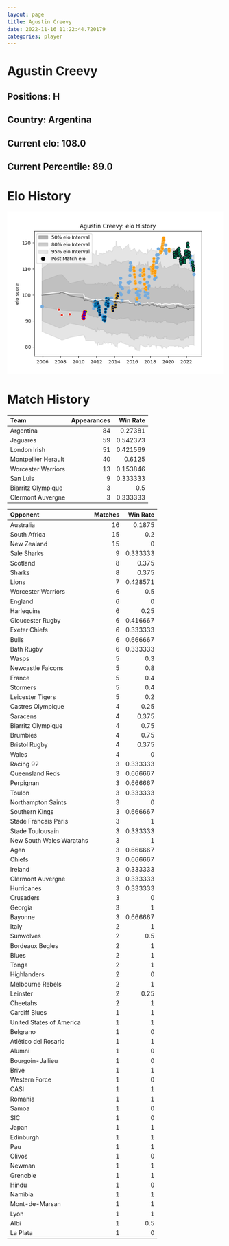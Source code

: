```yaml
---  
layout: page  
title: Agustin Creevy  
date: 2022-11-16 11:22:44.720179  
categories: player  
---
```

# Agustin Creevy

## Positions: H

## Country: Argentina

## Current elo: 108.0

## Current Percentile: 89.0

# Elo History


![elo history](history_AgustinCreevy.png)
# Match History


| Team                |   Appearances |   Win Rate |
|:--------------------|--------------:|-----------:|
| Argentina           |            84 |   0.27381  |
| Jaguares            |            59 |   0.542373 |
| London Irish        |            51 |   0.421569 |
| Montpellier Herault |            40 |   0.6125   |
| Worcester Warriors  |            13 |   0.153846 |
| San Luis            |             9 |   0.333333 |
| Biarritz Olympique  |             3 |   0.5      |
| Clermont Auvergne   |             3 |   0.333333 |

| Opponent                 |   Matches |   Win Rate |
|:-------------------------|----------:|-----------:|
| Australia                |        16 |   0.1875   |
| South Africa             |        15 |   0.2      |
| New Zealand              |        15 |   0        |
| Sale Sharks              |         9 |   0.333333 |
| Scotland                 |         8 |   0.375    |
| Sharks                   |         8 |   0.375    |
| Lions                    |         7 |   0.428571 |
| Worcester Warriors       |         6 |   0.5      |
| England                  |         6 |   0        |
| Harlequins               |         6 |   0.25     |
| Gloucester Rugby         |         6 |   0.416667 |
| Exeter Chiefs            |         6 |   0.333333 |
| Bulls                    |         6 |   0.666667 |
| Bath Rugby               |         6 |   0.333333 |
| Wasps                    |         5 |   0.3      |
| Newcastle Falcons        |         5 |   0.8      |
| France                   |         5 |   0.4      |
| Stormers                 |         5 |   0.4      |
| Leicester Tigers         |         5 |   0.2      |
| Castres Olympique        |         4 |   0.25     |
| Saracens                 |         4 |   0.375    |
| Biarritz Olympique       |         4 |   0.75     |
| Brumbies                 |         4 |   0.75     |
| Bristol Rugby            |         4 |   0.375    |
| Wales                    |         4 |   0        |
| Racing 92                |         3 |   0.333333 |
| Queensland Reds          |         3 |   0.666667 |
| Perpignan                |         3 |   0.666667 |
| Toulon                   |         3 |   0.333333 |
| Northampton Saints       |         3 |   0        |
| Southern Kings           |         3 |   0.666667 |
| Stade Francais Paris     |         3 |   1        |
| Stade Toulousain         |         3 |   0.333333 |
| New South Wales Waratahs |         3 |   1        |
| Agen                     |         3 |   0.666667 |
| Chiefs                   |         3 |   0.666667 |
| Ireland                  |         3 |   0.333333 |
| Clermont Auvergne        |         3 |   0.333333 |
| Hurricanes               |         3 |   0.333333 |
| Crusaders                |         3 |   0        |
| Georgia                  |         3 |   1        |
| Bayonne                  |         3 |   0.666667 |
| Italy                    |         2 |   1        |
| Sunwolves                |         2 |   0.5      |
| Bordeaux Begles          |         2 |   1        |
| Blues                    |         2 |   1        |
| Tonga                    |         2 |   1        |
| Highlanders              |         2 |   0        |
| Melbourne Rebels         |         2 |   1        |
| Leinster                 |         2 |   0.25     |
| Cheetahs                 |         2 |   1        |
| Cardiff Blues            |         1 |   1        |
| United States of America |         1 |   1        |
| Belgrano                 |         1 |   0        |
| Atlético del Rosario     |         1 |   1        |
| Alumni                   |         1 |   0        |
| Bourgoin-Jallieu         |         1 |   0        |
| Brive                    |         1 |   1        |
| Western Force            |         1 |   0        |
| CASI                     |         1 |   1        |
| Romania                  |         1 |   1        |
| Samoa                    |         1 |   0        |
| SIC                      |         1 |   0        |
| Japan                    |         1 |   1        |
| Edinburgh                |         1 |   1        |
| Pau                      |         1 |   1        |
| Olivos                   |         1 |   0        |
| Newman                   |         1 |   1        |
| Grenoble                 |         1 |   1        |
| Hindu                    |         1 |   0        |
| Namibia                  |         1 |   1        |
| Mont-de-Marsan           |         1 |   1        |
| Lyon                     |         1 |   1        |
| Albi                     |         1 |   0.5      |
| La Plata                 |         1 |   0        |